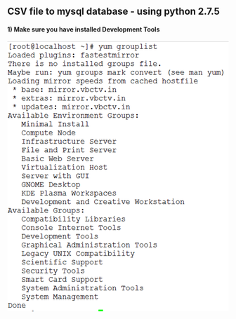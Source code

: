 ## CSV file to mysql database - using python 2.7.5
#### 1) Make sure you have installed Development Tools
![1.png](1.png?raw=true "Title")
